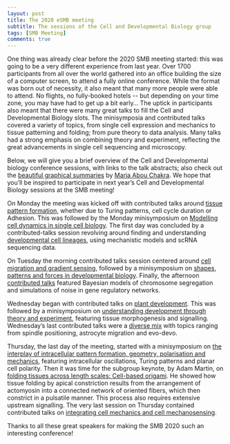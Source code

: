 ```yaml
---
layout: post
title: The 2020 eSMB meeting
subtitle: The sessions of the Cell and Developmental Biology group
tags: [SMB Meeting]
comments: true
---
```


One thing was already clear before the 2020 SMB meeting started: this was going to be a very different experience from last year. Over 1700 participants from all over the world gathered into an office building the size of a computer screen, to attend a fully online conference. While the format was born out of necessity, it also meant that many more people were able to attend. No flights, no fully-booked hotels -- but depending on your time zone, you may have had to get up a bit early…
The uptick in participants also meant that there were many great talks to fill the Cell and Developmental Biology slots. The minisymposia and contributed talks covered a variety of topics, from single cell expression and mechanics to tissue patterning and folding; from pure theory to data analysis. Many talks had a strong emphasis on combining theory and experiment, reflecting the great advancements in single cell sequencing and microscopy.

Below, we will give you a brief overview of the Cell and Developmental biology conference sessions, with links to the talk abstracts; also check out the [beautiful graphical summaries](https://smb-celldevbio.github.io/2020-11-28-SMB2020/) by [Maria Abou Chakra](http://individual.utoronto.ca/abouchakra/). We hope that you’ll be inspired to participate in next year’s Cell and Developmental Biology sessions at the SMB meeting!

On Monday the meeting was kicked off with contributed talks around [tissue pattern formation](/uploads/abstractpdfs/monday_ct1.pdf), whether due to Turing patterns, cell cycle duration or Adhesion. 
This was followed by the Monday minisymposium on [Modelling cell dynamics in single cell biology](/uploads/abstractpdfs/monday_ms.pdf). The first day was concluded by a contributed-talks session revolving around finding and understanding [developmental cell lineages](/uploads/abstractpdfs/monday_ct2.pdf), using mechanistic models and scRNA sequencing data.

On Tuesday the morning contributed talks session centered around [cell migration and gradient sensing](/uploads/abstractpdfs/tuesday_ct1.pdf), followed by a minisymposium on [shapes, patterns and forces in developmental biology](/uploads/abstractpdfs/tuesday_ms.pdf). Finally, the afternoon [contributed talks](/uploads/abstractpdfs/tuesday_ct2.pdf) featured Bayesian models of chromosome segregation and simulations of noise in gene regulatory networks.

Wednesday began with contributed talks on [plant development](/uploads/abstractpdfs/wednesday_ct1.pdf). This was followed by a minisymposium on [understanding development through theory and experiment](/uploads/abstractpdfs/wednesday_ms.pdf), featuring tissue morphogenesis and signalling. Wednesday’s last contributed talks were a [diverse mix](/uploads/abstractpdfs/wednesday_ct2.pdf) with topics ranging from spindle positioning, astrocyte migration and evo-devo. 

Thursday, the last day of the meeting, started with a minisymposium on [the interplay of intracellular pattern formation, geometry, polarisation and mechanics](/uploads/abstractpdfs/thursday_ms.pdf), featuring intracellular oscillations, Turing patterns and planar cell polarity. Then it was time for the subgroup keynote, by Adam Martin, on [folding tissues across length scales: Cell-based origami](/uploads/abstractpdfs/thursday_kn.pdf). He showed how tissue folding by apical constriction results from the arrangement of actomyosin into a connected network of oriented fibers, which then constrict in a pulsatile manner. This process also requires extensive upstream signalling. The very last session on Thursday contained contributed talks on [integrating cell mechanics and cell mechanosensing](/uploads/abstractpdfs/thursday_ct.pdf).

Thanks to all these great speakers for making the SMB 2020 such an interesting conference!
